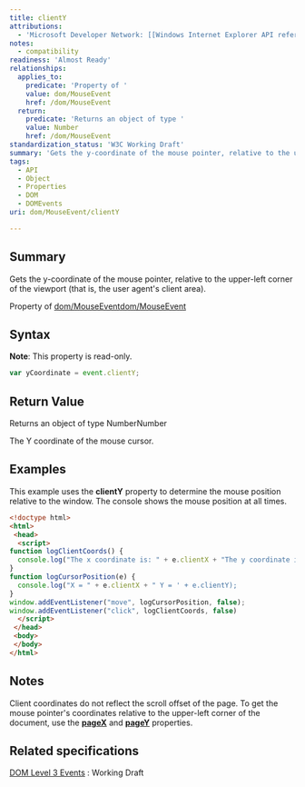 ```yaml
---
title: clientY
attributions:
  - 'Microsoft Developer Network: [[Windows Internet Explorer API reference](http://msdn.microsoft.com/en-us/library/ie/hh828809%28v=vs.85%29.aspx) Article]'
notes:
  - compatibility
readiness: 'Almost Ready'
relationships:
  applies_to:
    predicate: 'Property of '
    value: dom/MouseEvent
    href: /dom/MouseEvent
  return:
    predicate: 'Returns an object of type '
    value: Number
    href: /dom/MouseEvent
standardization_status: 'W3C Working Draft'
summary: 'Gets the y-coordinate of the mouse pointer, relative to the upper-left corner of the viewport (that is, the user agent''s client area).'
tags:
  - API
  - Object
  - Properties
  - DOM
  - DOMEvents
uri: dom/MouseEvent/clientY

---
```

## <span>Summary</span>

Gets the y-coordinate of the mouse pointer, relative to the upper-left corner of the viewport (that is, the user agent's client area).

Property of [dom/MouseEvent](/dom/MouseEvent)[dom/MouseEvent](/dom/MouseEvent)

## <span>Syntax</span>

**Note**: This property is read-only.

``` js
var yCoordinate = event.clientY;
```

## <span>Return Value</span>

Returns an object of type NumberNumber

The Y coordinate of the mouse cursor.

## <span>Examples</span>

This example uses the **clientY** property to determine the mouse position relative to the window. The console shows the mouse position at all times.

``` html
<!doctype html>
<html>
 <head>
  <script>
function logClientCoords() {
  console.log("The x coordinate is: " + e.clientX + "The y coordinate is: " + e.clientY);
}
function logCursorPosition(e) {
  console.log("X = " + e.clientX + " Y = ' + e.clientY);
}
window.addEventListener("move", logCursorPosition, false);
window.addEventListener("click", logClientCoords, false)
  </script>
 </head>
 <body>
 </body>
</html>
```

## <span>Notes</span>

Client coordinates do not reflect the scroll offset of the page. To get the mouse pointer's coordinates relative to the upper-left corner of the document, use the [**pageX**](/css/cssom/properties/pageX) and [**pageY**](/css/cssom/properties/pageY) properties.

## <span>Related specifications</span>

[DOM Level 3 Events](http://www.w3.org/TR/DOM-Level-3-Events/)
:   Working Draft
